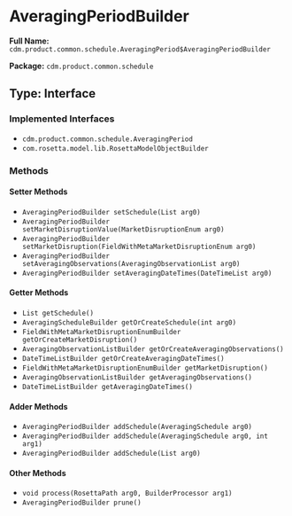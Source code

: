 # AveragingPeriodBuilder

**Full Name:** `cdm.product.common.schedule.AveragingPeriod$AveragingPeriodBuilder`

**Package:** `cdm.product.common.schedule`

## Type: Interface

### Implemented Interfaces

- `cdm.product.common.schedule.AveragingPeriod`
- `com.rosetta.model.lib.RosettaModelObjectBuilder`

### Methods

#### Setter Methods

- `AveragingPeriodBuilder setSchedule(List arg0)`
- `AveragingPeriodBuilder setMarketDisruptionValue(MarketDisruptionEnum arg0)`
- `AveragingPeriodBuilder setMarketDisruption(FieldWithMetaMarketDisruptionEnum arg0)`
- `AveragingPeriodBuilder setAveragingObservations(AveragingObservationList arg0)`
- `AveragingPeriodBuilder setAveragingDateTimes(DateTimeList arg0)`

#### Getter Methods

- `List getSchedule()`
- `AveragingScheduleBuilder getOrCreateSchedule(int arg0)`
- `FieldWithMetaMarketDisruptionEnumBuilder getOrCreateMarketDisruption()`
- `AveragingObservationListBuilder getOrCreateAveragingObservations()`
- `DateTimeListBuilder getOrCreateAveragingDateTimes()`
- `FieldWithMetaMarketDisruptionEnumBuilder getMarketDisruption()`
- `AveragingObservationListBuilder getAveragingObservations()`
- `DateTimeListBuilder getAveragingDateTimes()`

#### Adder Methods

- `AveragingPeriodBuilder addSchedule(AveragingSchedule arg0)`
- `AveragingPeriodBuilder addSchedule(AveragingSchedule arg0, int arg1)`
- `AveragingPeriodBuilder addSchedule(List arg0)`

#### Other Methods

- `void process(RosettaPath arg0, BuilderProcessor arg1)`
- `AveragingPeriodBuilder prune()`

